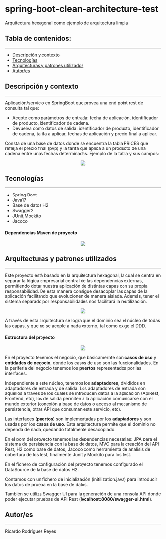 # spring-boot-clean-architecture-test
Arquitectura hexagonal como ejemplo de arquitectura limpia

## Tabla de contenidos:
---

- [Descripción y contexto](#descripción-y-contexto)
- [Tecnologías](#tecnologías)
- [Arquitecturas y patrones utilizados](#arquitecturas-y-patrones-utilizados)
- [Autor/es](#autores)

## Descripción y contexto
---
Aplicación/servicio en SpringBoot que provea una end point rest de consulta  tal que: 
  - Acepte como parámetros de entrada: fecha de aplicación, identificador de producto, identificador de cadena.
  - Devuelva como datos de salida: identificador de producto, identificador de cadena, tarifa a aplicar, fechas de aplicación y precio final a aplicar.

Consta de una base de datos donde se encuentra la tabla PRICES que refleja el precio final (pvp) y la tarifa que aplica a un producto de una cadena entre unas fechas determinadas. Ejemplo de la tabla y sus campos:
 
<p align="center"><img src="https://www.soy3eres.es/tabla%20PRICES.PNG"/></p> 

## Tecnologías
---
  - Spring Boot
  - Java17
  - Base de datos H2
  - Swagger2
  - JUnit,Mockito
  - Jacoco

#### Dependencias Maven de proyecto
  <p align="center"><img src="https://www.soy3eres.es/dependencias%20maven.PNG"/></p>
  
## Arquitecturas y patrones utilizados
---
Este proyecto está basado en la arquitectura hexagonal, la cual se centra en separar la lógica empresarial central de las dependencias externas, permitiendo dotar nuestra aplicación de distintas capas con su propia responsabilidad. De esta manera consigue desacoplar las capas de la aplicación facilitando que evolucionen de manera aislada. Además, tener el sistema separado por responsabilidades nos facilitará la reutilización.
<p align="center"><img src="https://www.soy3eres.es/arquitectura%20hexagonal.png"/></p>

A través de esta arquitectura se logra que el dominio sea el núcleo de todas las capas, y que no se acople a nada externo, tal como exige el DDD.

#### Extructura del proyecto
<p align="center"><img src="https://www.soy3eres.es/extructura%20de%20proyecto.PNG"/></p>

En el proyecto tenemos el negocio, que básicamernte son <b>casos de uso</b> y <b>entidades de negocio</b>, donde los casos de uso son las funcionalidades. En la periferia del negocio tenemos los <b>puertos</b> representados por las interfaces. 

Independiente a este núcleo, tenemos los <b>adaptadores</b>, divididos en adaptadores de entrada y de salida. Los adaptadores de entrada son aquellos a través de los cuales se introducen datos a la aplicación (ApiRest, Frontend, etc), los de salida permiten a la aplicación comunicarse con el mundo exterior (conexión a base de datos o acceso al mecanismo de persistencia, otras API que consuman este servicio, etc).

Las interfaces (<b>puertos</b>) son implementadas por los <b>adaptadores</b> y son usadas por los <b>casos de uso</b>. Esta arquitectura permite que el dominio no dependa de nada, quedando totalmente desacoplado.

En el pom del proyecto tenemos las dependencias necesarias: JPA para el sistema de persistencia con la base de datos, MVC para la creación del API Rest, H2 como base de datos, Jacoco como herramienta de analisis de cobertura de los test, finalmente Junit y Mockito para los test.

En el fichero de configuración del proyecto tenemos configurado el DataSource de la base de datos H2.

Contamos con un fichero de inicialización (initilization.java) para introducir los datos de prueba en la base de datos.

También se utiliza Swagger UI para la generación de una consola API donde poder ejecutar pruebas de API Rest (<b>localhost:8080/swagger-ui.html</b>).

## Autor/es
---
Ricardo Rodríguez Reyes
